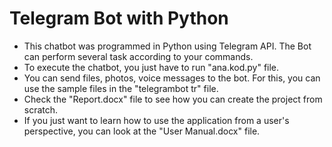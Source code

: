 # Telegram Bot with Python
* This chatbot was programmed in Python using Telegram API. The Bot can perform several task according to your commands.
* To execute the chatbot, you just have to run "ana.kod.py" file.
* You can send files, photos, voice messages to the bot. For this, you can use the sample files in the "telegrambot tr" file.
* Check the "Report.docx" file to see how you can create the project from scratch.
* If you just want to learn how to use the application from a user's perspective, you can look at the "User Manual.docx" file.
